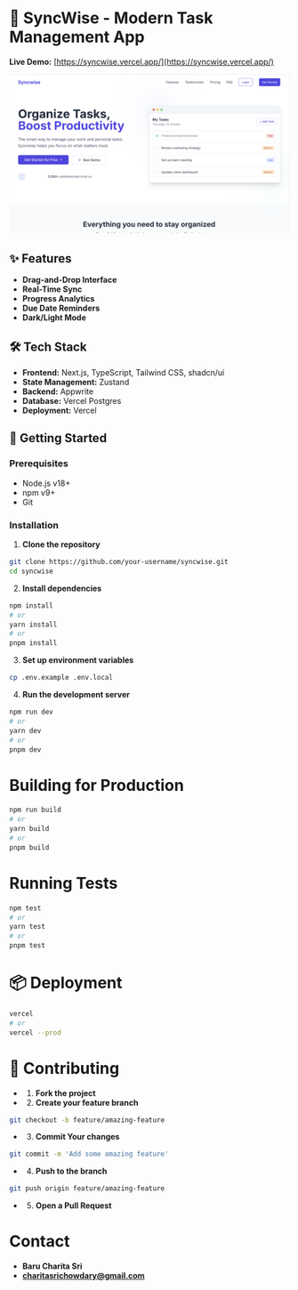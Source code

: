 # 🚀 SyncWise - Modern Task Management App

**Live Demo:**  [https://syncwise.vercel.app/](https://syncwise.vercel.app/)

![SyncWise Screenshot](./public/screenshot.png)

## ✨ Features
- **Drag-and-Drop Interface**
- **Real-Time Sync**
- **Progress Analytics**
- **Due Date Reminders**
- **Dark/Light Mode**

## 🛠 Tech Stack
- **Frontend:** Next.js, TypeScript, Tailwind CSS, shadcn/ui
- **State Management:** Zustand
- **Backend:** Appwrite
- **Database:** Vercel Postgres
- **Deployment:** Vercel

## 🚀 Getting Started

### Prerequisites
- Node.js v18+
- npm v9+
- Git

### Installation

1. **Clone the repository**
```sh
git clone https://github.com/your-username/syncwise.git
cd syncwise
```
2. **Install dependencies**
```sh
npm install
# or
yarn install
# or
pnpm install
```
3. **Set up environment variables**
```sh
cp .env.example .env.local
```
4. **Run the development server**
```sh
npm run dev
# or
yarn dev
# or
pnpm dev
```
# Building for Production
```sh
npm run build
# or
yarn build
# or
pnpm build
```
# Running Tests
```sh
npm test
# or
yarn test
# or
pnpm test
```
# 📦 Deployment
```sh
vercel
# or
vercel --prod
```
# 🤝 Contributing
- 1. **Fork the project**
- 2. **Create your feature branch**
```sh
git checkout -b feature/amazing-feature
```
- 3. **Commit Your changes**
```sh
git commit -m 'Add some amazing feature'
```
- 4. **Push to the branch**
```sh
git push origin feature/amazing-feature
```
- 5. **Open a Pull Request**

# Contact
- **Baru Charita Sri**
- **charitasrichowdary@gmail.com**
